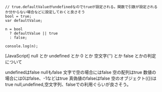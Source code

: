 ```
// true.defaultValueがundefinedなのでtrueが設定される。関数で引数が設定されるか分からない場合などに設定しておくと良さそう
bool = true;
var defaultValue;

n = bool
  ? defaultValue || true
  : false;

console.log(n);
```

[JavaScript] null とか undefined とか 0 とか 空文字('') とか false とかの判定について

undefinedはfalse
nullもfalse
文字で空の場合にはfalse
空の配列はtrue
数値の場合には0はfalse、-1などはtrue
真偽値のfalseはfalse
空のオブジェクト({})はtrue
null,undefined,空文字列、falseでの利用ぐらいが良さそう。
